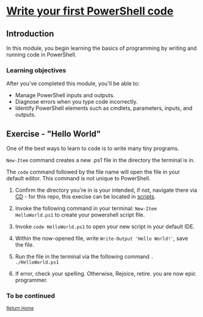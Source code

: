 # [Write your first PowerShell code](https://docs.microsoft.com/en-us/learn/modules/powershell-write-first/)

## Introduction

In this module, you begin learning the basics of programming by writing and running code in PowerShell.

### Learning objectives

After you've completed this module, you'll be able to:

   * Manage PowerShell inputs and outputs.
   * Diagnose errors when you type code incorrectly.
   * Identify PowerShell elements such as cmdlets, parameters, inputs, and outputs.

## Exercise - "Hello World"
One of the best ways to learn to code is to write many tiny programs. 

`New-Item` command creates a new .ps1 file in the directory the terminal is in. 

The `code` command followed by the file name will open the file in your default editor. This command is not unique to PowerShell. 

1. Confirm the directory you're in is your intended, if not, navigate there via [CD](https://docs.microsoft.com/en-us/windows-server/administration/windows-commands/cd) - for this repo, this execise can be located in [scripts](./scripts/helloworld.ps1).

2. Invoke the following command in your terminal: `New-Item HelloWorld.ps1`
to create your powershell script file. 

3. Invoke `code HelloWorld.ps1` to open your new script in your default IDE.

4. Within the now-opened file, write `Write-Output 'Hello World!'`, save the file. 

5. Run the file in the terminal via the following command
`. ./HelloWorld.ps1`

6. If error, check your spelling. Otherwise, Rejoice, retire. you are now epic programmer.

### To be continued

<sup>[Return Home](/README.md)</sup>